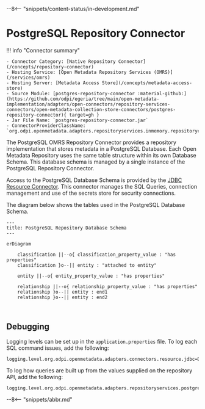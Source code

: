 <!-- SPDX-License-Identifier: CC-BY-4.0 -->
<!-- Copyright Contributors to the ODPi Egeria project. -->


--8<-- "snippets/content-status/in-development.md"

# PostgreSQL Repository Connector

!!! info "Connector summary"

    - Connector Category: [Native Repository Connector](/concepts/repository-connector)
    - Hosting Service: [Open Metadata Repository Services (OMRS)](/services/omrs)
    - Hosting Server: [Metadata Access Store](/concepts/metadata-access-store)
    - Source Module: [postgres-repository-connector :material-github:](https://github.com/odpi/egeria/tree/main/open-metadata-implementation/adapters/open-connectors/repository-services-connectors/open-metadata-collection-store-connectors/postgres-repository-connector){ target=gh }
    - Jar File Name: `postgres-repository-connector.jar`
    - ConnectorProviderClassName: `org.odpi.openmetadata.adapters.repositoryservices.inmemory.repositoryconnector/PostgresOMRSRepositoryConnectorProvider.java`


The PostgreSQL OMRS Repository Connector provides a repository implementation that stores metadata in a PostgreSQL Database.  Each Open Metadata Repository uses the same table structure within its own Database Schema.  This database schema is managed by a single instance of the PostgreSQL Repository Connector.

Access to the PostgreSQL Database Schema is provided by the [JDBC Resource Connector](/connectors/resource/jdbc-resource-connector).  This connector manages the SQL Queries, connection management and use of the secrets store for security connections.

The diagram below shows the tables used in the PostgreSQL Database Schema.

```mermaid
---
title: PostgreSQL Repository Database Schema
---

erDiagram

    classification ||--o{ classification_property_value : "has properties"
    classification }o--|| entity : "attached to entity"
    
    entity ||--o{ entity_property_value : "has properties"

    relationship ||--o{ relationship_property_value : "has properties"
    relationship }o--|| entity : end1
    relationship }o--|| entity : end2

    

```

## Debugging

Logging levels can be set up in the `application.properties` file.  To log each SQL command issues, add the following:

```
logging.level.org.odpi.openmetadata.adapters.connectors.resource.jdbc=DEBUG
```

To log how queries are built up from the values supplied on the repository API, add the following:

```
logging.level.org.odpi.openmetadata.adapters.repositoryservices.postgres.repositoryconnector.database=DEBUG
```

--8<-- "snippets/abbr.md"

